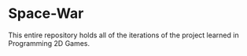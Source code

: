 # Space-War
This entire repository holds all of the iterations of the project learned in Programming 2D Games.
